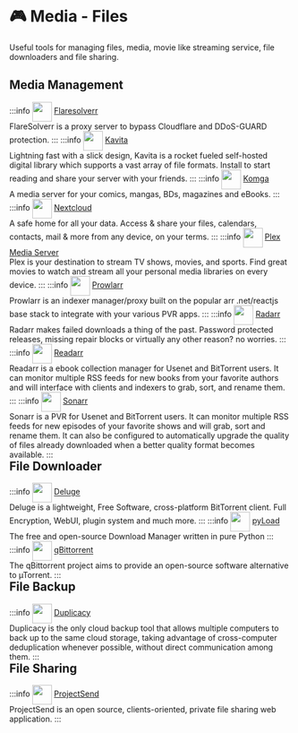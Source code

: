 # 🎮 Media - Files

Useful tools for managing files, media, movie like streaming service, file downloaders and file sharing.

## Media Management
:::info [<img src="/flaresolverr-icon.png" width="35" height="35" style="display:inline-block; vertical-align: middle;">](./services/flaresolverr) ‎ ‎ [Flaresolverr](./services/flaresolverr) <Badge type="tip" text="docker" style=" position: relative; float: right;" />
FlareSolverr is a proxy server to bypass Cloudflare and DDoS-GUARD protection.
:::
:::info [<img src="/kavita-icon.png" width="35" height="35" style="display:inline-block; vertical-align: middle;">](./services/kavita) ‎ ‎ [Kavita](./services/kavita) <Badge type="tip" text="docker" style=" position: relative; float: right;" />
Lightning fast with a slick design, Kavita is a rocket fueled self-hosted digital library which supports a vast array of file formats. Install to start reading and share your server with your friends.
:::
:::info [<img src="/komga-icon.png" width="35" height="35" style="display:inline-block; vertical-align: middle;">](./services/komga) ‎ ‎ [Komga](./services/komga) <Badge type="tip" text="docker" style=" position: relative; float: right;" />
A media server for your comics, mangas, BDs, magazines and eBooks.
:::
:::info [<img src="/nextcloud-icon.png" width="35" height="35" style="display:inline-block; vertical-align: middle;">](./services/nextcloud) ‎ ‎ [Nextcloud](./services/nextcloud) <Badge type="tip" text="docker" style=" position: relative; float: right;" />
A safe home for all your data. Access & share your files, calendars, contacts, mail & more from any device, on your terms.
:::
:::info [<img src="/plex-icon.png" width="35" height="35" style="display:inline-block; vertical-align: middle;">](./services/plex-media-server) ‎ ‎ [Plex Media Server](./services/plex-media-server) <Badge type="tip" text="docker" style=" position: relative; float: right;" />
Plex is your destination to stream TV shows, movies, and sports. Find great movies to watch and stream all your personal media libraries on every device.
:::
:::info [<img src="/prowlarr-icon.png" width="35" height="35" style="display:inline-block; vertical-align: middle;">](./services/prowlarr) ‎ ‎ [Prowlarr](./services/prowlarr) <Badge type="tip" text="docker" style=" position: relative; float: right;" />
Prowlarr is an indexer manager/proxy built on the popular arr .net/reactjs base stack to integrate with your various PVR apps.
:::
:::info [<img src="/radarr-icon.png" width="35" height="35" style="display:inline-block; vertical-align: middle;">](./services/radarr) ‎ ‎ [Radarr](./services/radarr) <Badge type="tip" text="docker" style=" position: relative; float: right;" />
Radarr makes failed downloads a thing of the past. Password protected releases, missing repair blocks or virtually any other reason? no worries.
:::
:::info [<img src="/readarr-icon.png" width="35" height="35" style="display:inline-block; vertical-align: middle;">](./services/readarr) ‎ ‎ [Readarr](./services/readarr) <Badge type="tip" text="docker" style=" position: relative; float: right;" />
Readarr is a ebook collection manager for Usenet and BitTorrent users. It can monitor multiple RSS feeds for new books from your favorite authors and will interface with clients and indexers to grab, sort, and rename them.
:::
:::info [<img src="/sonarr-icon.png" width="35" height="35" style="display:inline-block; vertical-align: middle;">](./services/sonarr) ‎ ‎ [Sonarr](./services/sonarr) <Badge type="tip" text="docker" style=" position: relative; float: right;" />
Sonarr is a PVR for Usenet and BitTorrent users. It can monitor multiple RSS feeds for new episodes of your favorite shows and will grab, sort and rename them. It can also be configured to automatically upgrade the quality of files already downloaded when a better quality format becomes available.
:::

## File Downloader
:::info [<img src="/deluge-icon.png" width="35" height="35" style="display:inline-block; vertical-align: middle;">](./services/deluge) ‎ ‎ [Deluge](./services/deluge) <Badge type="tip" text="docker" style=" position: relative; float: right;" />
Deluge is a lightweight, Free Software, cross-platform BitTorrent client. Full Encryption, WebUI, plugin system and much more.
:::
:::info [<img src="/pyload-icon.png" width="35" height="35" style="display:inline-block; vertical-align: middle;">](./services/pyload) ‎ ‎ [pyLoad](./services/pyload) <Badge type="tip" text="docker" style=" position: relative; float: right;" />
The free and open-source Download Manager written in pure Python
:::
:::info [<img src="/qbittorrent-icon.png" width="35" height="35" style="display:inline-block; vertical-align: middle;">](./services/qbittorrent) ‎ ‎ [qBittorrent](./services/qbittorrent) <Badge type="tip" text="docker" style=" position: relative; float: right;" />
The qBittorrent project aims to provide an open-source software alternative to µTorrent.
:::

## File Backup
:::info [<img src="/duplicacy-icon.png" width="35" height="35" style="display:inline-block; vertical-align: middle;">](./services/duplicacy) ‎ ‎ [Duplicacy](./services/duplicacy) <Badge type="tip" text="docker" style=" position: relative; float: right;" />
Duplicacy is the only cloud backup tool that allows multiple computers to back up to the same cloud storage, taking advantage of cross-computer deduplication whenever possible, without direct communication among them.
:::

## File Sharing
:::info [<img src="/projectsend-icon.png" width="35" height="35" style="display:inline-block; vertical-align: middle;">](./services/projectsend) ‎ ‎ [ProjectSend](./services/projectsend) <Badge type="tip" text="docker" style=" position: relative; float: right;" />
ProjectSend is an open source, clients-oriented, private file sharing web application.
:::

